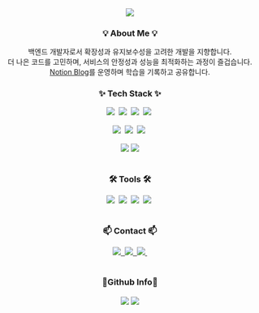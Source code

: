 <div align="center">
  <img src="https://github.com/user-attachments/assets/17a3c061-26a1-43af-bed4-9395a043b473" />
</div>

<h3 align="center">💡 About Me 💡</h3>
<p align="center">
  백엔드 개발자로서 확장성과 유지보수성을 고려한 개발을 지향합니다.<br>
  더 나은 코드를 고민하며, 서비스의 안정성과 성능을 최적화하는 과정이 즐겁습니다.<br>
  <a href="https://www.notion.so/Dev-wiki-4156d789f882411389522a9df801ee83?pvs=21">Notion Blog</a>를 운영하며 학습을 기록하고 공유합니다.
</p>

<h3 align="center">✨ Tech Stack ✨</h3>
<div align="center">
  <img src="https://img.shields.io/badge/Java-orange?style=for-the-badge&logo=Java&logoColor=white"/>&nbsp
  <img src="https://img.shields.io/badge/SpringBoot-6DB33F?style=for-the-badge&logo=springboot&logoColor=white"/>&nbsp
  <img src="https://img.shields.io/badge/Python-3766AB?style=for-the-badge&logo=Python&logoColor=white"/>&nbsp
  <img src="https://img.shields.io/badge/Flask-000000?style=for-the-badge&logo=flask&logoColor=white"/>&nbsp
</div>

<br>

<div align="center">
  <img src="https://img.shields.io/badge/MySQL-4479A1?style=for-the-badge&logo=Mysql&logoColor=white"/>&nbsp
  <img src="https://img.shields.io/badge/PostgreSQL-4169E1?style=for-the-badge&logo=PostgreSQL&logoColor=white"/>&nbsp
  <img src="https://img.shields.io/badge/MongoDB-47A248?style=for-the-badge&logo=MongoDB&logoColor=white"/>&nbsp
</div>

<br>

<div align="center">
  <img src="https://img.shields.io/badge/Docker-2496ED?style=for-the-badge&logo=Docker&logoColor=white"/>
  <img src="https://img.shields.io/badge/Amazon%20S3-569A31?style=for-the-badge&logo=Amazon%20S3&logoColor=white"/>
</div>

<br>

<h3 align="center">🛠 Tools 🛠</h3>
<div align="center">
  <img src="https://img.shields.io/badge/git-F05033.svg?style=for-the-badge&logo=git&logoColor=white" />&nbsp
  <img src="https://img.shields.io/badge/github-181717.svg?style=for-the-badge&logo=github&logoColor=white" />&nbsp
  <img src="https://img.shields.io/badge/gitlab-FC6D26.svg?style=for-the-badge&logo=gitlab&logoColor=white" />&nbsp
  <img src="https://img.shields.io/badge/Notion-F3F3F3.svg?style=for-the-badge&logo=notion&logoColor=black" />&nbsp
</div>

<br>

<h3 align="center">📫 Contact 📫</h3>
<div align="center">
  <a href="https://jiwon2030.notion.site/Dev-wiki-4156d789f882411389522a9df801ee83?pvs=4">
    <img src="https://img.shields.io/badge/Notion-F3F3F3.svg?style=for-the-badge&logo=notion&logoColor=black" />&nbsp
  </a>
  <a href="mailto:jiwon5568@gmail.com">
    <img
      src="https://img.shields.io/badge/jiwon5568@gmail.com-D14836?style=for-the-badge&logo=gmail&logoColor=white"/>&nbsp
  </a>
  <a href="mailto:sunk2030@naver.com">
    <img src="https://img.shields.io/badge/sunk2030@naver.com-03C75A?style=for-the-badge&logo=naver&logoColor=white"/>&nbsp
  </a>
</div>

<br>

<div align="center">
  <h3>🔭Github Info🔭</h1>
</div>

<div align="center">
  <img align="center" src="https://github-readme-stats.vercel.app/api?username=jiwon2030" />
  <img align="center" src="https://github-readme-stats.vercel.app/api/top-langs/?username=jiwon2030&langs_count=4" />
</div>
